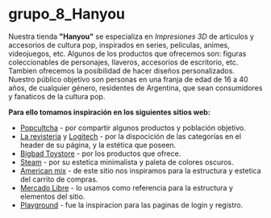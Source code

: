 # grupo_8_Hanyou

Nuestra tienda **"Hanyou"** se especializa en *Impresiones 3D* de articulos y accesorios de cultura pop, inspirados en series, 
peliculas, animes, videojuegos, etc. Algunos de los productos que ofrecemos son: figuras coleccionables de personajes, llaveros, 
accesorios de escritorio, etc. Tambien ofrecemos la posibilidad de hacer diseños personalizados.
Nuestro público objetivo son personas en una franja de edad de 16 a 40 años, de cualquier género, residentes de Argentina, 
que sean consumidores y fanaticos de la cultura pop. 

**Para ello tomamos inspiración en los siguientes sitios web:**
- [Popcultcha](https://www.popcultcha.com.au/) - por compartir algunos productos y población objetivo.
- [La revisteria](https://www.larevisteriacomics.com/) y [Logitech](https://www.logitechstore.com.ar/) - por la dispocición de las categorías en el header de su página, y la estética que poseen.
- [Bigbad Toystore](https://www.bigbadtoystore.com/) - por los productos que ofrece.
- [Steam](https://store.steampowered.com/) - por su estetica minimalista y paleta de colores oscuros.
- [American mix](https://www.americanmix.shop/) - de este sitio nos inspiramos para la estructura y estetica del carrito de compras.
- [Mercado Libre](https://www.mercadolibre.com.ar/) - lo usamos como referencia para la estructura y elementos del sitio.
- [Playground](https://playground.digitalhouse.com/) - fue la inspiracion para las paginas de login y registro.
